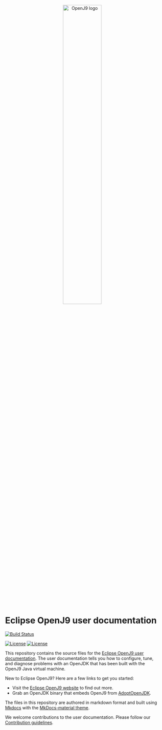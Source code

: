 <!--
* Copyright (c) 2017, 2018 IBM Corp. and others
*
* This program and the accompanying materials are made
* available under the terms of the Eclipse Public License 2.0
* which accompanies this distribution and is available at
* https://www.eclipse.org/legal/epl-2.0/ or the Apache
* License, Version 2.0 which accompanies this distribution and
* is available at https://www.apache.org/licenses/LICENSE-2.0.
*
* This Source Code may also be made available under the
* following Secondary Licenses when the conditions for such
* availability set forth in the Eclipse Public License, v. 2.0
* are satisfied: GNU General Public License, version 2 with
* the GNU Classpath Exception [1] and GNU General Public
* License, version 2 with the OpenJDK Assembly Exception [2].
*
* [1] https://www.gnu.org/software/classpath/license.html
* [2] http://openjdk.java.net/legal/assembly-exception.html
*
* SPDX-License-Identifier: EPL-2.0 OR Apache-2.0 OR GPL-2.0 WITH
* Classpath-exception-2.0 OR LicenseRef-GPL-2.0 WITH Assembly-exception
-->

<p align="center">
<img src="https://github.com/eclipse/openj9/blob/master/artwork/OpenJ9.svg" alt="OpenJ9 logo" align="middle" width="50%" height="50%" />
<p>

# Eclipse OpenJ9 user documentation

[![Build Status](https://ci.eclipse.org/openj9/buildStatus/icon?job=Build-Doc-Push_to_Eclipse)](https://ci.eclipse.org/openj9/job/Build-Doc-Push_to_Eclipse)

[![License](https://img.shields.io/badge/License-EPL%202.0-green.svg)](https://opensource.org/licenses/EPL-2.0)
[![License](https://img.shields.io/badge/License-APL%202.0-green.svg)](https://opensource.org/licenses/Apache-2.0)

This repository contains the source files for the [Eclipse OpenJ9 user documentation](http://www.eclipse.org/openj9/docs).
The user documentation tells you how to configure, tune, and diagnose problems with
an OpenJDK that has been built with the OpenJ9 Java virtual machine.

New to Eclipse OpenJ9? Here are a few links to get you started:

- Visit the [Eclipse OpenJ9 website](http://www.eclipse.org/openj9) to find out more.
- Grab an OpenJDK binary that embeds OpenJ9 from  [AdoptOpenJDK](https://adoptopenjdk.net/releases.html?variant=openjdk8-openj9).

The files in this repository are authored in markdown format and built using
[Mkdocs](http://www.mkdocs.org/) with the [MkDocs-material theme](https://squidfunk.github.io/mkdocs-material/).

We welcome contributions to the user documentation. Please follow our
[Contribution guidelines](CONTRIBUTING.md).

